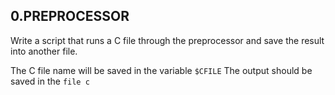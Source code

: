 ## 0.PREPROCESSOR

Write a script that runs a C file through the preprocessor and save the result into another file.

The C file name will be saved in the variable ```$CFILE```
The output should be saved in the ```file c```

